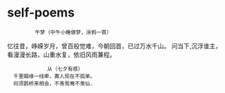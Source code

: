 # self-poems
             午梦（中午小睡做梦，涂鸦一首）
忆往昔，峥嵘岁月，曾百般觉难，今朝回首，已过万水千山。
问当下,沉浮谁主，看漫漫长路，山重水复，依旧风雨兼程。
                  
                  
                 从（七夕有感）
      千里姻缘一线牵，寡人现在不孤单。
      何须鹊桥来相会，不羡鸳鸯不羡仙.
